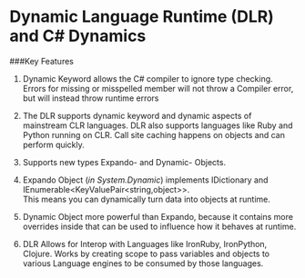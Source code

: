﻿Dynamic Language Runtime (DLR) and C# Dynamics
========================================

###Key Features

1. Dynamic Keyword allows the C# compiler to ignore type checking.
Errors for missing or misspelled member will not throw a Compiler error, but will instead throw runtime errors

2. The DLR supports dynamic keyword and dynamic aspects of mainstream CLR languages.  DLR also supports languages like Ruby and Python running on CLR.  Call site caching happens on objects and can perform quickly.

3. Supports new types Expando- and Dynamic- Objects.

4. Expando Object (*in System.Dynamic*) implements IDictionary and IEnumerable\<KeyValuePair\<string,object\>\>.  
    This means you can dynamically turn data into objects at runtime.

5. Dynamic Object more powerful than Expando, because it contains more overrides inside that can be used to influence how it behaves at runtime.

6. DLR Allows for Interop with Languages like IronRuby, IronPython, Clojure.  Works by creating scope to pass variables and objects to various Language engines to be consumed by those languages.


